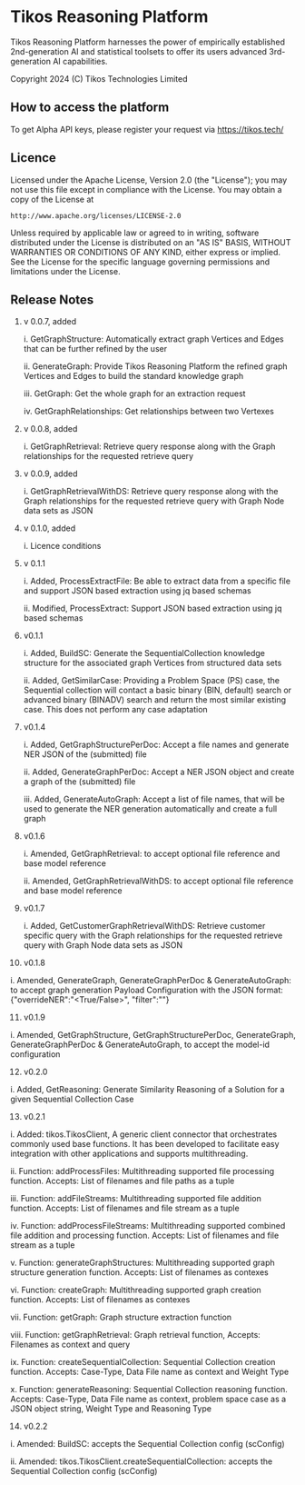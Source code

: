 # Tikos Reasoning Platform

Tikos Reasoning Platform harnesses the power of empirically established 2nd-generation AI and statistical toolsets to offer its users advanced 3rd-generation AI capabilities.

Copyright 2024 (C) Tikos Technologies Limited

## How to access the platform

To get Alpha API keys, please register your request via https://tikos.tech/

## Licence

Licensed under the Apache License, Version 2.0 (the "License");
you may not use this file except in compliance with the License.
You may obtain a copy of the License at

    http://www.apache.org/licenses/LICENSE-2.0

Unless required by applicable law or agreed to in writing, software
distributed under the License is distributed on an "AS IS" BASIS,
WITHOUT WARRANTIES OR CONDITIONS OF ANY KIND, either express or implied.
See the License for the specific language governing permissions and
limitations under the License.

## Release Notes

1. v 0.0.7, added 

   i. GetGraphStructure: Automatically extract graph Vertices and Edges that can be further refined by the user

   ii. GenerateGraph: Provide Tikos Reasoning Platform the refined graph Vertices and Edges to build the standard knowledge graph

   iii. GetGraph: Get the whole graph for an extraction request

   iv. GetGraphRelationships: Get relationships between two Vertexes

2. v 0.0.8, added

   i. GetGraphRetrieval: Retrieve query response along with the Graph relationships for the requested retrieve query

3. v 0.0.9, added

   i. GetGraphRetrievalWithDS: Retrieve query response along with the Graph relationships for the requested retrieve query with Graph Node data sets as JSON

4. v 0.1.0, added

   i. Licence conditions

5. v 0.1.1

   i. Added, ProcessExtractFile: Be able to extract data from a specific file and support JSON based extraction using jq based schemas

   ii. Modified, ProcessExtract: Support JSON based extraction using jq based schemas

6. v0.1.1

   i. Added, BuildSC: Generate the SequentialCollection knowledge structure for the associated graph Vertices from structured data sets

   ii. Added, GetSimilarCase: Providing a Problem Space (PS) case, the Sequential collection will contact a basic binary (BIN, default) search or advanced binary (BINADV) search and return the most similar existing case. This does not perform any case adaptation

7. v0.1.4

   i. Added, GetGraphStructurePerDoc: Accept a file names and generate NER JSON of the (submitted) file

   ii. Added, GenerateGraphPerDoc: Accept a NER JSON object and create a graph of the (submitted) file

   iii. Added, GenerateAutoGraph: Accept a list of file names, that will be used to generate the NER generation automatically and create a full graph

8. v0.1.6

   i. Amended, GetGraphRetrieval: to accept optional file reference and base model reference

   ii. Amended, GetGraphRetrievalWithDS: to accept optional file reference and base model reference

9. v0.1.7

   i. Added, GetCustomerGraphRetrievalWithDS: Retrieve customer specific query with the Graph relationships for the requested retrieve query with Graph Node data sets as JSON

10. v0.1.8

   i. Amended, GenerateGraph, GenerateGraphPerDoc & GenerateAutoGraph: to accept graph generation Payload Configuration with the JSON format: {"overrideNER":"<True/False>", "filter":"<GRAPH CASE_TYPE ATTRIBUTE GENERATION CONFIG TEXT>"}

11. v0.1.9

   i. Amended, GetGraphStructure, GetGraphStructurePerDoc, GenerateGraph, GenerateGraphPerDoc & GenerateAutoGraph, to accept the model-id configuration

12. v0.2.0

   i. Added, GetReasoning: Generate Similarity Reasoning of a Solution for a given Sequential Collection Case

13. v0.2.1

   i. Added: tikos.TikosClient, A generic client connector that orchestrates commonly used base functions. It has been developed to facilitate easy integration with other applications and supports multithreading.

   ii. Function: addProcessFiles: Multithreading supported file processing function. Accepts: List of filenames and file paths as a tuple

   iii. Function: addFileStreams: Multithreading supported file addition function. Accepts: List of filenames and file stream as a tuple

   iv. Function: addProcessFileStreams: Multithreading supported combined file addition and processing function. Accepts: List of filenames and file stream as a tuple

   v. Function: generateGraphStructures: Multithreading supported graph structure generation function. Accepts: List of filenames as contexes

   vi. Function: createGraph: Multithreading supported graph creation function. Accepts: List of filenames as contexes

   vii. Function: getGraph: Graph structure extraction function

   viii. Function: getGraphRetrieval: Graph retrieval function, Accepts: Filenames as context and query

   ix. Function: createSequentialCollection: Sequential Collection creation function. Accepts: Case-Type, Data File name as context and Weight Type

   x. Function: generateReasoning: Sequential Collection reasoning function. Accepts: Case-Type, Data File name as context, problem space case as a JSON object string, Weight Type and Reasoning Type

14. v0.2.2

   i. Amended: BuildSC: accepts the Sequential Collection config (scConfig) 

   ii. Amended: tikos.TikosClient.createSequentialCollection: accepts the Sequential Collection config (scConfig)